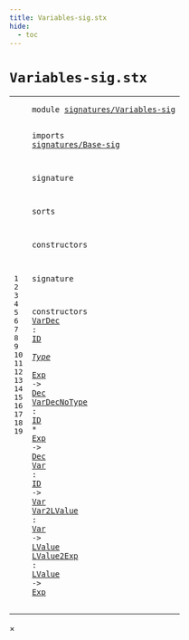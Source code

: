 ```yaml
---
title: Variables-sig.stx
hide:
  - toc
---
```


# `Variables-sig.stx`



[pdmosses/metaborg-tiger/org.metaborg.lang.tiger.statix/src-gen/statix/signatures/Variables-sig.stx]: https://github.com/pdmosses/metaborg-tiger/blob/master/org.metaborg.lang.tiger.statix/src-gen/statix/signatures/Variables-sig.stx "The source file on GitHub"

<div class="stx"><table class="highlighttable"><tbody><tr><td class="linenos"><div class="linenodiv"><pre><span></span>1
2
3
4
5
6
7
8
9
10
11
12
13
14
15
16
17
18
19
</pre></div></td>
<td class="code"><pre><code><span class="keyword">module</span> <a href="../Tiger-sig.stx/#signatures/Variables-sig_9_3" id="signatures/Variables-sig_1_8" title="Referenced at ../Tiger-sig.stx line 9"><span class="token sort_Id">signatures/Variables-sig</span></a>

<span class="keyword">imports</span>
  <a href="../Base-sig.stx/#signatures/Base-sig_1_8" id="signatures/Base-sig_4_3" title="Defined at ../Base-sig.stx line 1"><span class="token sort_Id">signatures/Base-sig</span></a>

<span class="keyword">signature</span>

  <span class="keyword">sorts</span>

  <span class="keyword">constructors</span>

<span class="keyword">signature</span>

  <span class="keyword">constructors</span>
    <span class="cons_OpDecl"><a href="../../../../trans/static-semantics.stx/#VarDec_181_32" id="VarDec_15_5" title="Referenced at ../../../../trans/static-semantics.stx line 181, 273"><span class="token sort_Id">VarDec</span></a> <span class="operator">:</span> <span class="cons_SimpleSort"><a href="../Base-sig.stx/#ID_13_5" id="ID_15_14" title="Defined at ../Base-sig.stx line 13"><span class="token sort_Id">ID</span></a></span> <span class="operator">*</span> <span class="cons_SimpleSort"><a href="../Base-sig.stx/#Type_11_5" id="Type_15_19" title="Defined at ../Base-sig.stx line 11"><span class="token sort_Id">Type</span></a></span> <span class="operator">*</span> <span class="cons_SimpleSort"><a href="../Base-sig.stx/#Exp_9_5" id="Exp_15_26" title="Defined at ../Base-sig.stx line 9"><span class="token sort_Id">Exp</span></a></span> <span class="operator">-&gt;</span> <span class="cons_SimpleSort"><a href="../Base-sig.stx/#Dec_8_5" id="Dec_15_33" title="Defined at ../Base-sig.stx line 8"><span class="token sort_Id">Dec</span></a></span></span>
    <span class="cons_OpDecl"><a href="../../../../trans/static-semantics.stx/#VarDecNoType_187_32" id="VarDecNoType_16_5" title="Referenced at ../../../../trans/static-semantics.stx line 187, 279"><span class="token sort_Id">VarDecNoType</span></a> <span class="operator">:</span> <span class="cons_SimpleSort"><a href="../Base-sig.stx/#ID_13_5" id="ID_16_20" title="Defined at ../Base-sig.stx line 13"><span class="token sort_Id">ID</span></a></span> <span class="operator">*</span> <span class="cons_SimpleSort"><a href="../Base-sig.stx/#Exp_9_5" id="Exp_16_25" title="Defined at ../Base-sig.stx line 9"><span class="token sort_Id">Exp</span></a></span> <span class="operator">-&gt;</span> <span class="cons_SimpleSort"><a href="../Base-sig.stx/#Dec_8_5" id="Dec_16_32" title="Defined at ../Base-sig.stx line 8"><span class="token sort_Id">Dec</span></a></span></span>
    <span class="cons_OpDecl"><a href="../../../../trans/static-semantics.stx/#Var_313_28" id="Var_17_5" title="Referenced at ../../../../trans/static-semantics.stx line 313, 318, 349"><span class="token sort_Id">Var</span></a> <span class="operator">:</span> <span class="cons_SimpleSort"><a href="../Base-sig.stx/#ID_13_5" id="ID_17_11" title="Defined at ../Base-sig.stx line 13"><span class="token sort_Id">ID</span></a></span> <span class="operator">-&gt;</span> <span class="cons_SimpleSort"><a href="../Base-sig.stx/#Var_12_5" id="Var_17_17" title="Defined at ../Base-sig.stx line 12"><span class="token sort_Id">Var</span></a></span></span>
    <span class="cons_OpDecl"><a href="../../../../trans/static-semantics.stx/#Var2LValue_313_17" id="Var2LValue_18_5" title="Referenced at ../../../../trans/static-semantics.stx line 313, 318"><span class="token sort_Id">Var2LValue</span></a> <span class="operator">:</span> <span class="cons_SimpleSort"><a href="../Base-sig.stx/#Var_12_5" id="Var_18_18" title="Defined at ../Base-sig.stx line 12"><span class="token sort_Id">Var</span></a></span> <span class="operator">-&gt;</span> <span class="cons_SimpleSort"><a href="../Base-sig.stx/#LValue_10_5" id="LValue_18_25" title="Defined at ../Base-sig.stx line 10"><span class="token sort_Id">LValue</span></a></span></span>
    <span class="cons_OpDecl"><a href="../../../../trans/static-semantics.stx/#LValue2Exp_316_16" id="LValue2Exp_19_5" title="Referenced at ../../../../trans/static-semantics.stx line 316, 318"><span class="token sort_Id">LValue2Exp</span></a> <span class="operator">:</span> <span class="cons_SimpleSort"><a href="../Base-sig.stx/#LValue_10_5" id="LValue_19_18" title="Defined at ../Base-sig.stx line 10"><span class="token sort_Id">LValue</span></a></span> <span class="operator">-&gt;</span> <span class="cons_SimpleSort"><a href="../Base-sig.stx/#Exp_9_5" id="Exp_19_28" title="Defined at ../Base-sig.stx line 9"><span class="token sort_Id">Exp</span></a></span></span>
</code></pre></td></tr></tbody></table></div>

<div id="modal">
  <div id="modal-content">
    <span id="modal-close">&times;</span>
    <h2 id="modal-h2"></h2>
    <p  id="modal-p"></p>
    <ul id="modal-ul"></ul>
  </div>
</div>
